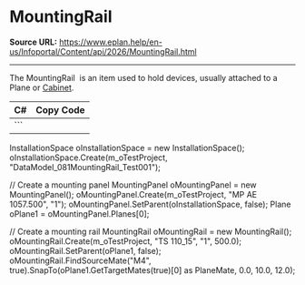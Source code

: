 # MountingRail

**Source URL:** https://www.eplan.help/en-us/Infoportal/Content/api/2026/MountingRail.html

---

The MountingRail  is an item used to hold devices, usually attached to a Plane or [Cabinet](Cabinet.html).

| C# | Copy Code |
| --- | --- |
| ``` 
 InstallationSpace oInstallationSpace = new InstallationSpace();
 oInstallationSpace.Create(m_oTestProject, "DataModel_081MountingRail_Test001");
 
 // Create a mounting panel
 MountingPanel oMountingPanel = new MountingPanel();
 oMountingPanel.Create(m_oTestProject, "MP AE 1057.500", "1");
 oMountingPanel.SetParent(oInstallationSpace, false);
 Plane oPlane1 = oMountingPanel.Planes[0];
 
 // Create a mounting rail
 MountingRail oMountingRail = new MountingRail();
 oMountingRail.Create(m_oTestProject, "TS 110_15", "1", 500.0);
 oMountingRail.SetParent(oPlane1, false);
 oMountingRail.FindSourceMate("M4", true).SnapTo(oPlane1.GetTargetMates(true)[0] as PlaneMate, 0.0, 10.0, 12.0);
 ``` | |

